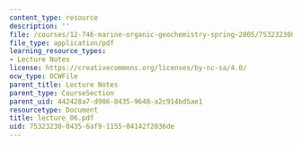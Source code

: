 ```yaml
---
content_type: resource
description: ''
file: /courses/12-746-marine-organic-geochemistry-spring-2005/7532323004356af9115504142f2036de_lecture_06.pdf
file_type: application/pdf
learning_resource_types:
- Lecture Notes
license: https://creativecommons.org/licenses/by-nc-sa/4.0/
ocw_type: OCWFile
parent_title: Lecture Notes
parent_type: CourseSection
parent_uid: 442428a7-d986-8435-9648-a2c914bd5ae1
resourcetype: Document
title: lecture_06.pdf
uid: 75323230-0435-6af9-1155-04142f2036de
---
```

